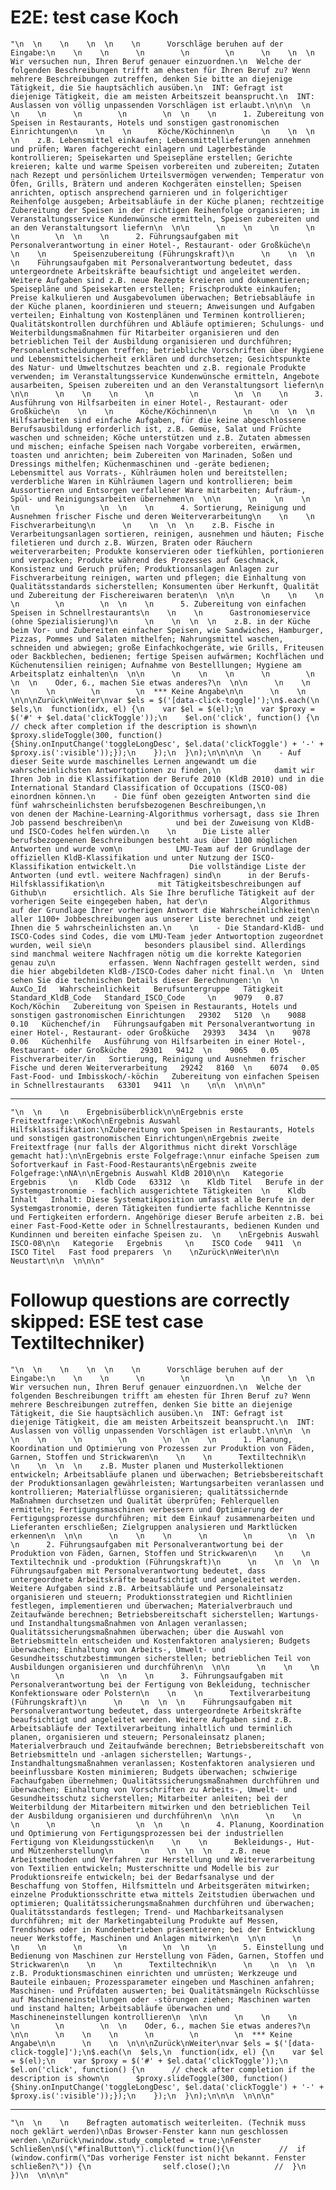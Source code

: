 # E2E: test case Koch

    "\n  \n    \n    \n  \n    \n      Vorschläge beruhen auf der Eingabe:\n    \n    \n      \n        \n        \n      \n    \n  \n  Wir versuchen nun, Ihren Beruf genauer einzuordnen.\n  Welche der folgenden Beschreibungen trifft am ehesten für Ihren Beruf zu? Wenn mehrere Beschreibungen zutreffen, denken Sie bitte an diejenige Tätigkeit, die Sie hauptsächlich ausüben.\n  INT: Gefragt ist diejenige Tätigkeit, die am meisten Arbeitszeit beansprucht.\n  INT: Auslassen von völlig unpassenden Vorschlägen ist erlaubt.\n\n\n  \n  \n    \n      \n        \n        \n  \n    \n      1. Zubereitung von Speisen in Restaurants, Hotels und sonstigen gastronomischen Einrichtungen\n    \n    \n      Köche/Köchinnen\n      \n    \n  \n  \n    z.B. Lebensmittel einkaufen; Lebensmittellieferungen annehmen und prüfen; Waren fachgerecht einlagern und Lagerbestände kontrollieren; Speisekarten und Speisepläne erstellen; Gerichte kreieren; kalte und warme Speisen vorbereiten und zubereiten; Zutaten nach Rezept und persönlichem Urteilsvermögen verwenden; Temperatur von Öfen, Grills, Brätern und anderen Kochgeräten einstellen; Speisen anrichten, optisch ansprechend garnieren und in folgerichtiger Reihenfolge ausgeben; Arbeitsabläufe in der Küche planen; rechtzeitige Zubereitung der Speisen in der richtigen Reihenfolge organisieren; im Veranstaltungsservice Kundenwünsche ermitteln, Speisen zubereiten und an den Veranstaltungsort liefern\n  \n\n      \n    \n    \n      \n        \n        \n  \n    \n      2. Führungsaufgaben mit Personalverantwortung in einer Hotel-, Restaurant- oder Großküche\n    \n    \n      Speisenzubereitung (Führungskraft)\n      \n    \n  \n  \n    Führungsaufgaben mit Personalverantwortung bedeutet, dass untergeordnete Arbeitskräfte beaufsichtigt und angeleitet werden. Weitere Aufgaben sind z.B. neue Rezepte kreieren und dokumentieren; Speisepläne und Speisekarten erstellen; Frischprodukte einkaufen; Preise kalkulieren und Ausgabevolumen überwachen; Betriebsabläufe in der Küche planen, koordinieren und steuern; Anweisungen und Aufgaben verteilen; Einhaltung von Kostenplänen und Terminen kontrollieren; Qualitätskontrollen durchführen und Abläufe optimieren; Schulungs- und Weiterbildungsmaßnahmen für Mitarbeiter organisieren und den betrieblichen Teil der Ausbildung organisieren und durchführen; Personalentscheidungen treffen; betriebliche Vorschriften über Hygiene und Lebensmittelsicherheit erklären und durchsetzen; Gesichtspunkte des Natur- und Umweltschutzes beachten und z.B. regionale Produkte verwenden; im Veranstaltungsservice Kundenwünsche ermitteln, Angebote ausarbeiten, Speisen zubereiten und an den Veranstaltungsort liefern\n  \n\n      \n    \n    \n      \n        \n        \n  \n    \n      3. Ausführung von Hilfsarbeiten in einer Hotel-, Restaurant- oder Großküche\n    \n    \n      Köche/Köchinnen\n      \n    \n  \n  \n    Hilfsarbeiten sind einfache Aufgaben, für die keine abgeschlossene Berufsausbildung erforderlich ist, z.B. Gemüse, Salat und Früchte waschen und schneiden; Köche unterstützen und z.B. Zutaten abmessen und mischen; einfache Speisen nach Vorgabe vorbereiten, erwärmen, toasten und anrichten; beim Zubereiten von Marinaden, Soßen und Dressings mithelfen; Küchenmaschinen und -geräte bedienen; Lebensmittel aus Vorrats-, Kühlräumen holen und bereitstellen; verderbliche Waren in Kühlräumen lagern und kontrollieren; beim Aussortieren und Entsorgen verfallener Ware mitarbeiten; Aufräum-, Spül- und Reinigungsarbeiten übernehmen\n  \n\n      \n    \n    \n      \n        \n        \n  \n    \n      4. Sortierung, Reinigung und Ausnehmen frischer Fische und deren Weiterverarbeitung\n    \n    \n      Fischverarbeitung\n      \n    \n  \n  \n    z.B. Fische in Verarbeitungsanlagen sortieren, reinigen, ausnehmen und häuten; Fische filetieren und durch z.B. Würzen, Braten oder Räuchern weiterverarbeiten; Produkte konservieren oder tiefkühlen, portionieren und verpacken; Produkte während des Prozesses auf Geschmack, Konsistenz und Geruch prüfen; Produktionsanlagen Anlagen zur Fischverarbeitung reinigen, warten und pflegen; die Einhaltung von Qualitätsstandards sicherstellen; Konsumenten über Herkunft, Qualität und Zubereitung der Fischereiwaren beraten\n  \n\n      \n    \n    \n      \n        \n        \n  \n    \n      5. Zubereitung von einfachen Speisen in Schnellrestaurants\n    \n    \n      Gastronomieservice (ohne Spezialisierung)\n      \n    \n  \n  \n    z.B. in der Küche beim Vor- und Zubereiten einfacher Speisen, wie Sandwiches, Hamburger, Pizzas, Pommes und Salaten mithelfen; Nahrungsmittel waschen, schneiden und abwiegen; große Einfachkochgeräte, wie Grills, Friteusen oder Backblechen, bedienen; fertige Speisen aufwärmen; Kochflächen und Küchenutensilien reinigen; Aufnahme von Bestelllungen; Hygiene am Arbeitsplatz einhalten\n  \n\n      \n    \n    \n      \n        \n        \n  \n    Oder, 6., machen Sie etwas anderes?\n  \n\n      \n    \n    \n      \n        \n        \n  *** Keine Angabe\n\n      \n    \n  \n\n\nZurück\nWeiter\nvar $els = $('[data-click-toggle]');\n$.each(\n  $els,\n  function(idx, el) {\n    var $el = $(el);\n    var $proxy = $('#' + $el.data('clickToggle'));\n    $el.on('click', function() {\n      // check after completion if the description is shown\n      $proxy.slideToggle(300, function() {Shiny.onInputChange('toggleLongDesc', $el.data('clickToggle') + '-' + $proxy.is(':visible'));});\n    });\n  }\n);\n\n\n\n  \n    - Auf dieser Seite wurde maschinelles Lernen angewandt um die wahrscheinlichsten Antwortoptionen zu finden,\n            damit wir Ihren Job in die Klassifikation der Berufe 2010 (KldB 2010) und in die International Standard Classification of Occupations (ISCO-08) einordnen können.\n    - Die fünf oben gezeigten Antworten sind die fünf wahrscheinlichsten berufsbezogenen Beschreibungen,\n            von denen der Machine-Learning-Algorithmus vorhersagt, dass sie Ihren Job passend beschreiben\n            und bei der Zuweisung von KldB- und ISCO-Codes helfen würden.\n    \n      Die Liste aller berufsbezogenenen Beschreibungen besteht aus über 1100 möglichen Antworten und wurde vom\n            LMU-Team auf der Grundlage der offiziellen KldB-Klassifikation und unter Nutzung der ISCO-Klassifikation entwickelt.\n            Die vollständige Liste der Antworten (und evtl. weitere Nachfragen) sind\n      in der Berufs-Hilfsklassifikation\n            mit Tätigkeitsbeschreibungen auf Github\n      ersichtlich. Als Sie Ihre berufliche Tätigkeit auf der vorherigen Seite eingegeben haben, hat der\n            Algorithmus auf der Grundlage Ihrer vorherigen Antwort die Wahrscheinlichkeiten\n            aller 1100+ Jobbeschreibungen aus unserer Liste berechnet und zeigt Ihnen die 5 wahrscheinlichsten an.\n    \n    - Die Standard-KldB- und ISCO-Codes sind Codes, die vom LMU-Team jeder Antwortoption zugeordnet wurden, weil sie\n            besonders plausibel sind. Allerdings sind manchmal weitere Nachfragen nötig um die korrekte Kategorien genau zu\n            erfassen. Wenn Nachfragen gestellt werden, sind die hier abgebildeten KldB-/ISCO-Codes daher nicht final.\n  \n  Unten sehen Sie die technischen Details dieser Berechnungen:\n  \n   AuxCo_Id   Wahrscheinlichkeit   Berufsuntergruppe   Tätigkeit   Standard_KldB_Code   Standard_ISCO_Code     \n    9079   0.87   Koch/Köchin   Zubereitung von Speisen in Restaurants, Hotels und sonstigen gastronomischen Einrichtungen   29302   5120  \n    9088   0.10   Küchenchef/in   Führungsaufgaben mit Personalverantwortung in einer Hotel-, Restaurant- oder Großküche   29393   3434  \n    9078   0.06   Küchenhilfe   Ausführung von Hilfsarbeiten in einer Hotel-, Restaurant- oder Großküche   29301   9412  \n    9065   0.05   Fischverarbeiter/in   Sortierung, Reinigung und Ausnehmen frischer Fische und deren Weiterverarbeitung   29242   8160  \n    6074   0.05   Fast-Food- und Imbisskoch/-köchin   Zubereitung von einfachen Speisen in Schnellrestaurants   63301   9411  \n    \n\n  \n\n\n"

---

    "\n  \n    \n    Ergebnisüberblick\n\nErgebnis erste Freitextfrage:\nKoch\nErgebnis Auswahl Hilfsklassifikation:\nZubereitung von Speisen in Restaurants, Hotels und sonstigen gastronomischen Einrichtungen\nErgebnis zweite Freitextfrage (nur falls der Algorithmus nicht direkt Vorschläge gemacht hat):\n\nErgebnis erste Folgefrage:\nnur einfache Speisen zum Sofortverkauf in Fast-Food-Restaurants\nErgebnis zweite Folgefrage:\nNA\n\nErgebnis Auswahl KldB 2010\n\n   Kategorie   Ergebnis     \n    Kldb Code   63312  \n    Kldb Titel   Berufe in der Systemgastronomie - fachlich ausgerichtete Tätigkeiten  \n    Kldb Inhalt   Inhalt: Diese Systematikposition umfasst alle Berufe in der Systemgastronomie, deren Tätigkeiten fundierte fachliche Kenntnisse und Fertigkeiten erfordern. Angehörige dieser Berufe arbeiten z.B. bei einer Fast-Food-Kette oder in Schnellrestaurants, bedienen Kunden und Kundinnen und bereiten einfache Speisen zu.  \n    \nErgebnis Auswahl ISCO-08\n\n   Kategorie   Ergebnis     \n    ISCO Code   9411  \n    ISCO Titel   Fast food preparers  \n    \nZurück\nWeiter\n\n  Neustart\n\n  \n\n\n"

# Followup questions are correctly skipped: ESE test case Textiltechniker)

    "\n  \n    \n    \n  \n    \n      Vorschläge beruhen auf der Eingabe:\n    \n    \n      \n        \n        \n      \n    \n  \n  Wir versuchen nun, Ihren Beruf genauer einzuordnen.\n  Welche der folgenden Beschreibungen trifft am ehesten für Ihren Beruf zu? Wenn mehrere Beschreibungen zutreffen, denken Sie bitte an diejenige Tätigkeit, die Sie hauptsächlich ausüben.\n  INT: Gefragt ist diejenige Tätigkeit, die am meisten Arbeitszeit beansprucht.\n  INT: Auslassen von völlig unpassenden Vorschlägen ist erlaubt.\n\n\n  \n  \n    \n      \n        \n        \n  \n    \n      1. Planung, Koordination und Optimierung von Prozessen zur Produktion von Fäden, Garnen, Stoffen und Strickwaren\n    \n    \n      Textiltechnik\n      \n    \n  \n  \n    z.B. Muster planen und Musterkollektionen entwickeln; Arbeitsabläufe planen und überwachen; Betriebsbereitschaft der Produktionsanlagen gewährleisten; Wartungsarbeiten veranlassen und kontrollieren; Materialflüsse organisieren; qualitätssichernde Maßnahmen durchsetzen und Qualität überprüfen; Fehlerquellen ermitteln; Fertigungsmaschinen verbessern und Optimierung der Fertigungsprozesse durchführen; mit dem Einkauf zusammenarbeiten und Lieferanten erschließen; Zielgruppen analysieren und Marktlücken erkennen\n  \n\n      \n    \n    \n      \n        \n        \n  \n    \n      2. Führungsaufgaben mit Personalverantwortung bei der Produktion von Fäden, Garnen, Stoffen und Strickwaren\n    \n    \n      Textiltechnik und -produktion (Führungskraft)\n      \n    \n  \n  \n    Führungsaufgaben mit Personalverantwortung bedeutet, dass untergeordnete Arbeitskräfte beaufsichtigt und angeleitet werden. Weitere Aufgaben sind z.B. Arbeitsabläufe und Personaleinsatz organisieren und steuern; Produktionsstrategien und Richtlinien festlegen, implementieren und überwachen; Materialverbrauch und Zeitaufwände berechnen; Betriebsbereitschaft sicherstellen; Wartungs- und Instandhaltungsmaßnahmen von Anlagen veranlassen; Qualitätssicherungsmaßnahmen überwachen; über die Auswahl von Betriebsmitteln entscheiden und Kostenfaktoren analysieren; Budgets überwachen; Einhaltung von Arbeits-, Umwelt- und Gesundheitsschutzbestimmungen sicherstellen; betrieblichen Teil von Ausbildungen organisieren und durchführen\n  \n\n      \n    \n    \n      \n        \n        \n  \n    \n      3. Führungsaufgaben mit Personalverantwortung bei der Fertigung von Bekleidung, technischer Konfektionsware oder Polstern\n    \n    \n      Textilverarbeitung (Führungskraft)\n      \n    \n  \n  \n    Führungsaufgaben mit Personalverantwortung bedeutet, dass untergeordnete Arbeitskräfte beaufsichtigt und angeleitet werden. Weitere Aufgaben sind z.B. Arbeitsabläufe der Textilverarbeitung inhaltlich und terminlich planen, organisieren und steuern; Personaleinsatz planen; Materialverbrauch und Zeitaufwände berechnen; Betriebsbereitschaft von Betriebsmitteln und -anlagen sicherstellen; Wartungs-, Instandhaltungsmaßnahmen veranlassen; Kostenfaktoren analysieren und beeinflussbare Kosten minimieren; Budgets überwachen; schwierige Fachaufgaben übernehmen; Qualitätssicherungsmaßnahmen durchführen und überwachen; Einhaltung von Vorschriften zu Arbeits-, Umwelt- und Gesundheitsschutz sicherstellen; Mitarbeiter anleiten; bei der Weiterbildung der Mitarbeitern mitwirken und den betrieblichen Teil der Ausbildung organisieren und durchführen\n  \n\n      \n    \n    \n      \n        \n        \n  \n    \n      4. Planung, Koordination und Optimierung von Fertigungsprozessen bei der industriellen Fertigung von Kleidungsstücken\n    \n    \n      Bekleidungs-, Hut- und Mützenherstellung\n      \n    \n  \n  \n    z.B. neue Arbeitsmethoden und Verfahren zur Herstellung und Weiterverarbeitung von Textilien entwickeln; Musterschnitte und Modelle bis zur Produktionsreife entwickeln; bei der Bedarfsanalyse und der Beschaffung von Stoffen, Hilfsmitteln und Arbeitsgeräten mitwirken; einzelne Produktionsschritte etwa mittels Zeitstudien überwachen und optimieren; Qualitätssicherungsmaßnahmen durchführen und überwachen; Qualitätsstandards festlegen; Trend- und Machbarkeitsanalysen durchführen; mit der Marketingabteilung Produkte auf Messen, Trendshows oder in Kundenbetrieben präsentieren; bei der Entwicklung neuer Werkstoffe, Maschinen und Anlagen mitwirken\n  \n\n      \n    \n    \n      \n        \n        \n  \n    \n      5. Einstellung und Bedienung von Maschinen zur Herstellung von Fäden, Garnen, Stoffen und Strickwaren\n    \n    \n      Textiltechnik\n      \n    \n  \n  \n    z.B. Produktionsmaschinen einrichten und umrüsten; Werkzeuge und Bauteile einbauen; Prozessparameter eingeben und Maschinen anfahren; Maschinen- und Prüfdaten auswerten; bei Qualitätsmängeln Rückschlüsse auf Maschineneinstellungen oder -störungen ziehen; Maschinen warten und instand halten; Arbeitsabläufe überwachen und Maschineneinstellungen kontrollieren\n  \n\n      \n    \n    \n      \n        \n        \n  \n    Oder, 6., machen Sie etwas anderes?\n  \n\n      \n    \n    \n      \n        \n        \n  *** Keine Angabe\n\n      \n    \n  \n\n\nZurück\nWeiter\nvar $els = $('[data-click-toggle]');\n$.each(\n  $els,\n  function(idx, el) {\n    var $el = $(el);\n    var $proxy = $('#' + $el.data('clickToggle'));\n    $el.on('click', function() {\n      // check after completion if the description is shown\n      $proxy.slideToggle(300, function() {Shiny.onInputChange('toggleLongDesc', $el.data('clickToggle') + '-' + $proxy.is(':visible'));});\n    });\n  }\n);\n\n\n  \n\n\n"

---

    "\n  \n    \n    Befragten automatisch weiterleiten. (Technik muss noch geklärt werden)\nDas Browser-Fenster kann nun geschlossen werden.\nZurück\nwindow.study_completed = true;\nFenster Schließen\n$(\"#finalButton\").click(function(){\n          //  if (window.confirm(\"Das vorherige Fenster ist nicht bekannt. Fenster schließen?\")) {\n                self.close();\n          //  }\n          })\n  \n\n\n"

